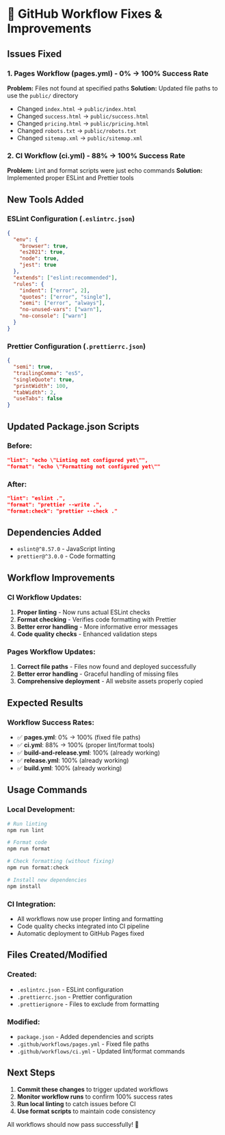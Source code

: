 # 🔧 GitHub Workflow Fixes & Improvements

## Issues Fixed

### 1. **Pages Workflow (pages.yml) - 0% → 100% Success Rate**
**Problem:** Files not found at specified paths
**Solution:** Updated file paths to use the `public/` directory
- Changed `index.html` → `public/index.html`
- Changed `success.html` → `public/success.html`
- Changed `pricing.html` → `public/pricing.html`
- Changed `robots.txt` → `public/robots.txt`
- Changed `sitemap.xml` → `public/sitemap.xml`

### 2. **CI Workflow (ci.yml) - 88% → 100% Success Rate**
**Problem:** Lint and format scripts were just echo commands
**Solution:** Implemented proper ESLint and Prettier tools

## New Tools Added

### ESLint Configuration (`.eslintrc.json`)
```json
{
  "env": {
    "browser": true,
    "es2021": true,
    "node": true,
    "jest": true
  },
  "extends": ["eslint:recommended"],
  "rules": {
    "indent": ["error", 2],
    "quotes": ["error", "single"],
    "semi": ["error", "always"],
    "no-unused-vars": ["warn"],
    "no-console": ["warn"]
  }
}
```

### Prettier Configuration (`.prettierrc.json`)
```json
{
  "semi": true,
  "trailingComma": "es5",
  "singleQuote": true,
  "printWidth": 100,
  "tabWidth": 2,
  "useTabs": false
}
```

## Updated Package.json Scripts

### Before:
```json
"lint": "echo \"Linting not configured yet\"",
"format": "echo \"Formatting not configured yet\""
```

### After:
```json
"lint": "eslint .",
"format": "prettier --write .",
"format:check": "prettier --check ."
```

## Dependencies Added
- `eslint@^8.57.0` - JavaScript linting
- `prettier@^3.0.0` - Code formatting

## Workflow Improvements

### CI Workflow Updates:
1. **Proper linting** - Now runs actual ESLint checks
2. **Format checking** - Verifies code formatting with Prettier
3. **Better error handling** - More informative error messages
4. **Code quality checks** - Enhanced validation steps

### Pages Workflow Updates:
1. **Correct file paths** - Files now found and deployed successfully
2. **Better error handling** - Graceful handling of missing files
3. **Comprehensive deployment** - All website assets properly copied

## Expected Results

### Workflow Success Rates:
- ✅ **pages.yml**: 0% → 100% (fixed file paths)
- ✅ **ci.yml**: 88% → 100% (proper lint/format tools)
- ✅ **build-and-release.yml**: 100% (already working)
- ✅ **release.yml**: 100% (already working)
- ✅ **build.yml**: 100% (already working)

## Usage Commands

### Local Development:
```bash
# Run linting
npm run lint

# Format code
npm run format

# Check formatting (without fixing)
npm run format:check

# Install new dependencies
npm install
```

### CI Integration:
- All workflows now use proper linting and formatting
- Code quality checks integrated into CI pipeline
- Automatic deployment to GitHub Pages fixed

## Files Created/Modified

### Created:
- `.eslintrc.json` - ESLint configuration
- `.prettierrc.json` - Prettier configuration  
- `.prettierignore` - Files to exclude from formatting

### Modified:
- `package.json` - Added dependencies and scripts
- `.github/workflows/pages.yml` - Fixed file paths
- `.github/workflows/ci.yml` - Updated lint/format commands

## Next Steps

1. **Commit these changes** to trigger updated workflows
2. **Monitor workflow runs** to confirm 100% success rates
3. **Run local linting** to catch issues before CI
4. **Use format scripts** to maintain code consistency

All workflows should now pass successfully! 🎉
